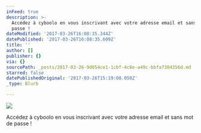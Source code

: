 ```yaml
---
inFeed: true
description: >-
  Accédez à cyboolo en vous inscrivant avec votre adresse email et sans mot de
  passe !
dateModified: '2017-03-26T16:08:35.344Z'
datePublished: '2017-03-26T16:08:35.609Z'
title: ''
author: []
publisher: {}
via: {}
sourcePath: _posts/2017-03-26-9d054ce1-1cbf-4c8e-a49c-bbfa7384356d.md
starred: false
datePublishedOriginal: '2017-03-26T15:19:08.050Z'
_type: Blurb

---
```

![](https://the-grid-user-content.s3-us-west-2.amazonaws.com/e71f1546-ffd9-46af-8c0d-bae0fd4e19f1.png)

Accédez à cyboolo en vous inscrivant avec votre adresse email et sans mot de passe !